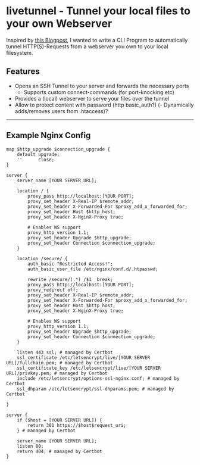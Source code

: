 # livetunnel - Tunnel your local files to your own Webserver

Inspired by [this Blogpost](https://igauravsehrawat.com/build-your-own-ngrok-4-easy-steps/), I wanted to write a CLI Program to automatically tunnel HTTP(S)-Requests from a webserver you own to your local filesystem.

## Features

- Opens an SSH Tunnel to your server and forwards the necessary ports
  - Supports custom connect-commands (for port-knocking etc)
- Provides a (local) webserver to serve your files over the tunnel
- Allow to protect content with password (http basic_auth?)
    (- Dynamically adds/removes users from .htaccess)?

-------------------

## Example Nginx Config

```nginx
map $http_upgrade $connection_upgrade {
    default upgrade;
    ''      close;
}

server {
    server_name [YOUR SERVER URL];

    location / {
        proxy_pass http://localhost:[YOUR PORT];
        proxy_set_header X-Real-IP $remote_addr;
        proxy_set_header X-Forwarded-For $proxy_add_x_forwarded_for;
        proxy_set_header Host $http_host;
        proxy_set_header X-NginX-Proxy true;

        # Enables WS support
        proxy_http_version 1.1;
        proxy_set_header Upgrade $http_upgrade;
        proxy_set_header Connection $connection_upgrade;
    }

    location /secure/ {
        auth_basic "Restricted Access!";
        auth_basic_user_file /etc/nginx/conf.d/.htpasswd;

        rewrite /secure/(.*) /$1  break;
        proxy_pass http://localhost:[YOUR PORT];
        proxy_redirect off;
        proxy_set_header X-Real-IP $remote_addr;
        proxy_set_header X-Forwarded-For $proxy_add_x_forwarded_for;
        proxy_set_header Host $http_host;
        proxy_set_header X-NginX-Proxy true;

        # Enables WS support
        proxy_http_version 1.1;
        proxy_set_header Upgrade $http_upgrade;
        proxy_set_header Connection $connection_upgrade;
    }

    listen 443 ssl; # managed by Certbot
    ssl_certificate /etc/letsencrypt/live/[YOUR SERVER URL]/fullchain.pem; # managed by Certbot
    ssl_certificate_key /etc/letsencrypt/live/[YOUR SERVER URL]/privkey.pem; # managed by Certbot
    include /etc/letsencrypt/options-ssl-nginx.conf; # managed by Certbot
    ssl_dhparam /etc/letsencrypt/ssl-dhparams.pem; # managed by Certbot

}

server {
    if ($host = [YOUR SERVER URL]) {
        return 301 https://$host$request_uri;
    } # managed by Certbot

    server_name [YOUR SERVER URL];
    listen 80;
    return 404; # managed by Certbot
}

```